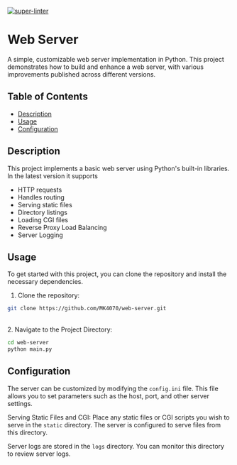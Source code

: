 [![super-linter](https://github.com/MK4070/web-server/actions/workflows/super_linter.yml/badge.svg)](https://github.com/MK4070/web-server/actions/workflows/super_linter.yml)
# Web Server

A simple, customizable web server implementation in Python. This project demonstrates how to build and enhance a web server, with various improvements published across different versions.

## Table of Contents

- [Description](#description)
- [Usage](#usage)
- [Configuration](#configuration)

## Description

This project implements a basic web server using Python's built-in libraries. In the latest version it supports 
- HTTP requests
- Handles routing
- Serving static files
- Directory listings
- Loading CGI files
- Reverse Proxy Load Balancing
- Server Logging

## Usage

To get started with this project, you can clone the repository and install the necessary dependencies.

1. Clone the repository:
```bash
git clone https://github.com/MK4070/web-server.git
```
\
2. Navigate to the Project Directory:
```bash
cd web-server
python main.py
```

## Configuration 
The server can be customized by modifying the `config.ini` file. This file allows you to set parameters such as the host, port, and other server settings.

Serving Static Files and CGI: 
Place any static files or CGI scripts you wish to serve in the `static` directory. The server is configured to serve files from this directory.

Server logs are stored in the `logs` directory. You can monitor this directory to review server logs.
